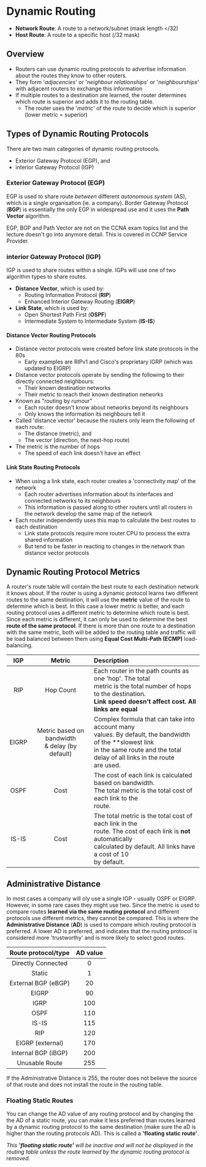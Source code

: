 # Dynamic Routing

- **Network Route**: A route to a network/subnet (mask length </32)
- **Host Route**: A route to a specific host (/32 mask)

## Overview

- Routers can use dynamic routing protocols to advertise information about the routes they know to other routers.
- They form '*adjacencies*' or '*neighbour relationships*' or '*neighbourships*' with adjacent routers to exchange this information
- If multiple routes to a destination are learned, the router determines which route is superior and adds it to the routing table.
  - The router uses the '*metric*' of the route to decide which is superior (lower metric = superior)

## Types of Dynamic Routing Protocols

There are two main categories of dynamic routing protocols.

- Exterior Gateway Protocol (EGP), and
- interior Gateway Protocol (IGP)

### Exterior Gateway Protocol (EGP)

EGP is used to share route *between* different *autonomous system* (AS), which is a single organisation (ie. a company). Border Gateway Protocol (**BGP**) is essentially the only EGP in widespread use and it uses the **Path Vector** algorithm.

EGP, BGP and Path Vector are not on the CCNA exam topics list and the lecture doesn't go into anymore detail. This is covered in CCNP Service Provider.

### interior Gateway Protocol (IGP)

IGP is used to share routes within a single. IGPs will use one of two algorithm types to share routes.

- **Distance Vector**, which is used by:
  - Routing Information Protocol (**RIP**)
  - Enhanced Interior Gateway Routing (**EIGRP**)
- **Link State**, which is used by:
  - Open Shortest Path First (**OSPF**)
  - Intermediate System to Intermediate System (**IS-IS**)

#### Distance Vector Routing Protocols

- Distance vector protocols were created before link state protocols in the 80s
  - Early examples are RIPv1 and Cisco's proprietary IGRP (which was updated to EIGRP)
- Distance vector protocols operate by sending the following to their directly connected neighbours:
  - Their known destination networks
  - Their metric to reach their known destination networks
- Known as "routing by rumour"
  - Each router doesn't know about networks beyond its neighbours
  - Only knows the information its neighbours tell it
- Called 'distance vector' because the routers only learn the following of each route:
  - The distance (metric), and
  - The vector (direction, the next-hop route)
- The metric is the number of hops
  - The speed of each link doesn't have an effect

#### Link State Routing Protocols

- When using a link state, each router creates a 'connectivity map' of the network
  - Each router advertises information about its interfaces and connected networks to its neighbours
  - This information is passed along to other routers until all routers in the network develop the same map of the network
- Each router independently uses this map to calculate the best routes to each destination
  - Link state protocols require more router CPU to process the extra shared information
  - But tend to be faster in reacting to changes in the network than distance vector protocols

## Dynamic Routing Protocol Metrics

A router's route table will contain the best route to each destination network it knows about. If the router is using a dynamic protocol learns two different routes to the same destination, it will use the **metric** value of the route to determine which is best. In this case a lower metric is better, and each routing protocol uses a different metric to determine which route is best. Since each metric is different, it can only be used to determine the best **route of the same protocol**. If there is more than one route to a destination with the same metric, both will be added to the routing table and traffic will be load balanced between them using **Equal Cost Multi-Path (ECMP)** load-balancing.

| **IGP** | **Metric**                                       | **Description**                                                                                                                                                                            |
|:-------:|:------------------------------------------------:|:-------------------------------------------------------------------------------------------------------------------------------------------------------------------------------------------|
| RIP     | Hop Count                                        | Each router in the path counts as one 'hop'. The total<br>metric is the total number of hops to the destination.<br>**Link speed doesn't affect cost. All links are equal**                |
| EIGRP   | Metric based on bandwidth<br>& delay (by default) | Complex formula that can take into account many<br>values. By default, the bandwidth of the **slowest link<br>in the same route and the total delay of all links in the route<br>are used. |
| OSPF    | Cost                                             | The cost of each link is calculated based on bandwidth.<br>The total metric is the total cost of each link to the<br>route.                                                                |
| IS-IS   | Cost                                             | The total metric is the total cost of each link in the<br>route. The cost of each link is **not** automatically<br>calculated by default. All links have a cost of 10<br>by default.       |

## Administrative Distance

In most cases a company will oly use a single IGP - usually OSPF or EIGRP. However, in some rare cases they might use two. Since the metric is used to compare routes **learned via the same routing protocol** and different protocols use different metrics, they cannot be compared. This is where the **Administrative Distance** (**AD**) is used to compare which routing protocol is preferred. A lower AD is preferred, and indicates that the routing protocol is considered more 'trustworthy' and is more likely to select good routes.

| Route protocol/type | AD value |
|:-------------------:|:--------:|
| Directly Connected  | 0        |
| Static              | 1        |
| External BGP (eBGP) | 20       |
| EIGRP               | 90       |
| IGRP                | 100      |
| OSPF                | 110      |
| IS-IS               | 115      |
| RIP                 | 120      |
| EIGRP (external)    | 170      |
| Internal BGP (iBGP) | 200      |
| Unusable Route      | 255      |

If the Administrative Distance is 255, the router does not believe the source of that route and does not install the route in the routing table.

### Floating Static Routes

You can change the AD value of any routing protocol and by changing the the AD of a static route, you can make it less preferred than routes learned by a dynamic routing protocol to the same destination (make sure the aD is higher than the routing protocols AD). This is called a **'floating static route'**.

*This **'floating static route'** will be inactive and will not be displayed in the routing table unless the route learned by the dynamic routing protocol is removed.*
